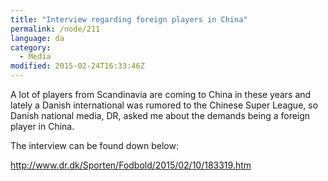 ```yaml
---
title: "Interview regarding foreign players in China"
permalink: /node/211
language: da
category:
  - Media
modified: 2015-02-24T16:33:46Z
---
```


A lot of players from Scandinavia are coming to China in these years and lately a Danish international was rumored to the Chinese Super League, so Danish national media, DR, asked me about the demands being a foreign player in China.

The interview can be found down below:

<http://www.dr.dk/Sporten/Fodbold/2015/02/10/183319.htm>
